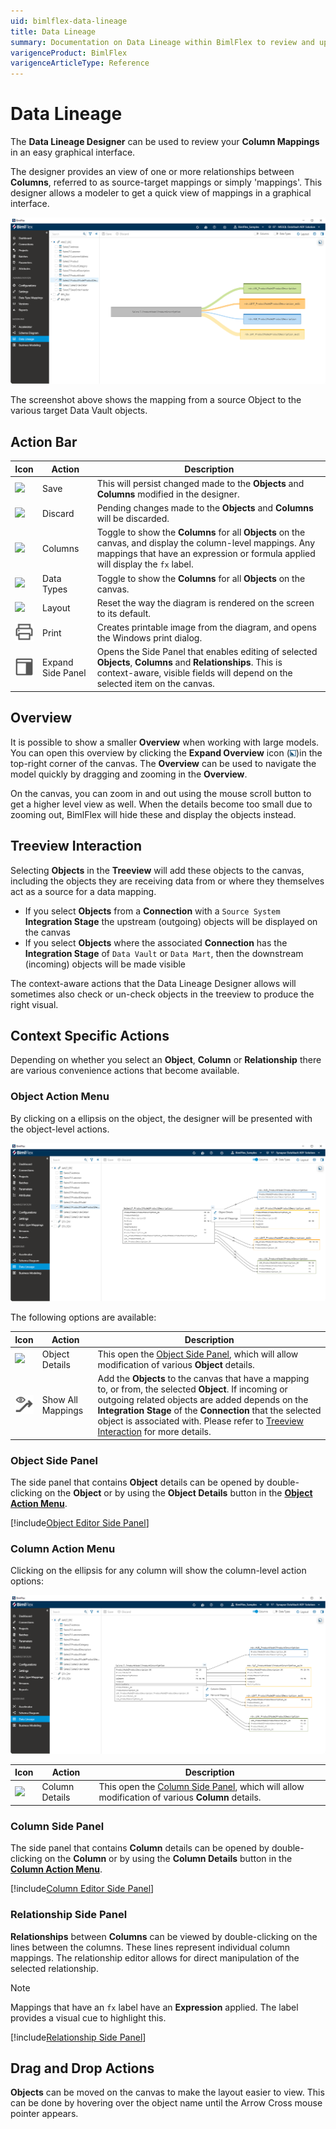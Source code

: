 ```yaml
---
uid: bimlflex-data-lineage
title: Data Lineage
summary: Documentation on Data Lineage within BimlFlex to review and update graphical interface, with starting point, context aware actions, action buttons, and settings
varigenceProduct: BimlFlex
varigenceArticleType: Reference
---
```

# Data Lineage

The **Data Lineage Designer** can be used to review your **Column Mappings** in an easy graphical interface.

The designer provides an view of one or more relationships between **Columns**, referred to as source-target mappings or simply 'mappings'. This designer allows a modeler to get a quick view of mappings in a graphical interface.

![Column Mapping User Interface](images/bimlflex-app-data-lineage-full-ui.png "Column Mapping User Interface")

The screenshot above shows the mapping from a source Object to the various target Data Vault objects.

## Action Bar

| Icon | Action | Description |
|----- |--------|-------------|
| <div class="icon-col m-5"><img src="images/svg-icons/save.svg" /></div> | Save | This will persist changed made to the **Objects** and **Columns** modified in the designer.|
| <div class="icon-col m-5"><img src="images/svg-icons/discard.svg" /></div> | Discard | Pending changes made to the **Objects** and **Columns** will be discarded.|
| <div class="icon-col m-5"><img src="images/bimlflex-app-action-switch.png" /></div> | Columns | Toggle to show the **Columns** for all **Objects** on the canvas, and display the column-level mappings. Any mappings that have an expression or formula applied will display the `fx` label.|
| <div class="icon-col m-5"><img src="images/bimlflex-app-action-switch.png" /></div> | Data Types | Toggle to show the **Columns** for all **Objects** on the canvas.|
| <div class="icon-col m-5"><img src="images/svg-icons/discard.svg" /></div> | Layout | Reset the way the diagram is rendered on the screen to its default.|
| <div class="icon-col m-5"><img src="images/svg-icons/print.svg" /></div> | Print | Creates printable image from the diagram, and opens the Windows print dialog.|
| <div class="icon-col m-5"><img src="images/svg-icons/right-sidenav-toggle.svg" /></div> | Expand Side Panel | Opens the Side Panel that enables editing of selected **Objects**, **Columns** and **Relationships**. This is context-aware, visible fields will depend on the selected item on the canvas.

## Overview

It is possible to show a smaller **Overview** when working with large models. You can open this overview by clicking the **Expand Overview** icon (<img src="images/svg-icons/expand-toggle-blue.svg" width="2%" height="2%" />)in the top-right corner of the canvas. The **Overview** can be used to navigate the model quickly by dragging and zooming in the **Overview**.

On the canvas, you can zoom in and out using the mouse scroll button to get a higher level view as well. When the details become too small due to zooming out, BimlFlex will hide these and display the objects instead.

## Treeview Interaction

Selecting **Objects** in the **Treeview** will add these objects to the canvas, including the objects they are receiving data from or where they themselves act as a source for a data mapping.

* If you select **Objects** from a **Connection** with a `Source System` **Integration Stage** the upstream (outgoing) objects will be displayed on the canvas
* If you select **Objects**  where the associated **Connection** has the **Integration Stage** of `Data Vault` or `Data Mart`, then the downstream (incoming) objects will be made visible

The context-aware actions that the Data Lineage Designer allows will sometimes also check or un-check objects in the treeview to produce the right visual.

## Context Specific Actions

Depending on whether you select an **Object**, **Column** or **Relationship** there are various convenience actions that become available.

### Object Action Menu

By clicking on a ellipsis on the object, the designer will be presented with the object-level actions.

![Object Actions in the Data Lineage Designer](images/data-lineage-object-level-context-actions.png "Object Actions in the Data Lineage Designer")

The following options are available:

| Icon | Action | Description |
|----- |--------|-------------|
| <div class="icon-col m-5"><img src="images/svg-icons/edit.svg" /></div> | Object Details | This open the [Object Side Panel](xref:bimlflex-data-lineage#object-side-panel), which will allow modification of various **Object** details.|
| <div class="icon-col m-5"><img src="images/svg-icons/show-related.svg"/></div> | Show All Mappings | Add the **Objects** to the canvas that have a mapping to, or from, the selected **Object**. If incoming or outgoing related objects are added depends on the **Integration Stage** of the **Connection** that the selected object is associated with. Please refer to [Treeview Interaction](xref:bimlflex-data-lineage#treeview-interaction) for more details. |

### Object Side Panel

The side panel that contains **Object** details can be opened by double-clicking on the **Object** or by using the **Object Details** button in the [**Object Action Menu**](xref:bimlflex-data-lineage#object-action-menu).

[!include[Object Editor Side Panel](_incl-side-panel-object-editor.md)]

### Column Action Menu

Clicking on the ellipsis for any column will show the column-level action options:

![Column Actions in the Data Lineage Designer](images/data-lineage-column-level-context-actions.png "Column Actions in the Data Lineage Designer")

| Icon | Action | Description |
|----- |--------|-------------|
| <div class="icon-col m-5"><img src="images/svg-icons/edit.svg" /></div> | Column Details | This open the [Column Side Panel](xref:bimlflex-data-lineage#column-side-panel), which will allow modification of various **Column** details.|

### Column Side Panel

The side panel that contains **Column** details can be opened by double-clicking on the **Column** or by using the **Column Details** button in the [**Column Action Menu**](xref:bimlflex-data-lineage#column-action-menu).

[!include[Column Editor Side Panel](_incl-side-panel-column-editor.md)]

### Relationship Side Panel

**Relationships** between **Columns** can be viewed by double-clicking on the lines between the columns. These lines represent individual column mappings. The relationship editor allows for direct manipulation of the selected relationship.

>[!NOTE]
>Mappings that have an `fx` label have an **Expression** applied. The label provides a visual cue to highlight this.

[!include[Relationship Side Panel](_incl-side-panel-relationship-editor.md)]

## Drag and Drop Actions

**Objects** can be moved on the canvas to make the layout easier to view. This can be done by hovering over the object name until the Arrow Cross mouse pointer appears.

<!--
At **Column** level, drag-and-drop operations can be used to create new mapping relationships between columns.
-->
